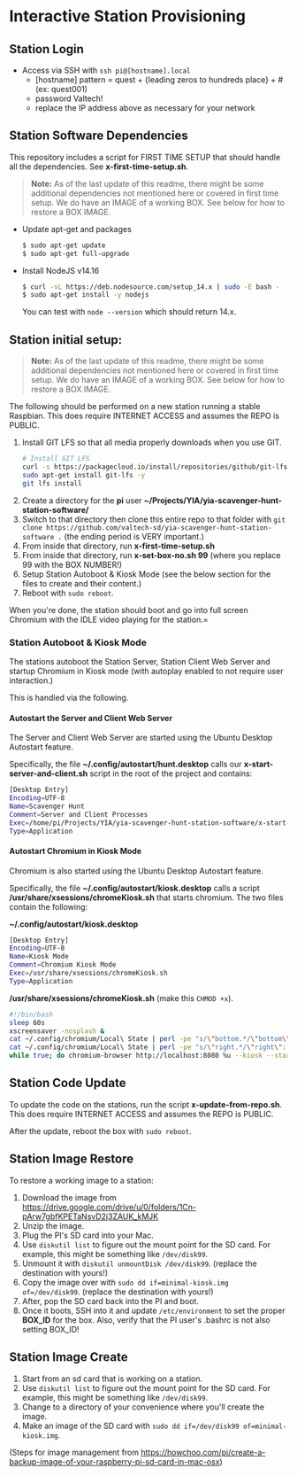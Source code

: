 # Interactive Station Provisioning

## Station Login

- Access via SSH with `ssh pi@[hostname].local`
  - [hostname] pattern = quest + {leading zeros to hundreds place} + #   (ex: quest001)
  - password Valtech!
  - replace the IP address above as necessary for your network

## Station Software Dependencies

This repository includes a script for FIRST TIME SETUP that should handle all the dependencies. See **x-first-time-setup.sh**.

> **Note:** As of the last update of this readme, there might be some additional dependencies not mentioned here or covered in first time setup. We do have an IMAGE of a working BOX. See below for how to restore a BOX IMAGE.

- Update apt-get and packages

  ```bash
  $ sudo apt-get update
  $ sudo apt-get full-upgrade
  ```
- Install NodeJS v14.16

  ```bash
  $ curl -sL https://deb.nodesource.com/setup_14.x | sudo -E bash -
  $ sudo apt-get install -y nodejs
  ```

  You can test with `node --version` which should return 14.x.

## Station initial setup:

> **Note:** As of the last update of this readme, there might be some additional dependencies not mentioned here or covered in first time setup. We do have an IMAGE of a working BOX. See below for how to restore a BOX IMAGE.

The following should be performed on a new station running a stable Raspbian. This does require INTERNET ACCESS and assumes the REPO is PUBLIC.

1. Install GIT LFS so that all media properly downloads when you use GIT.
   ```bash
   # Install GIT LFS
   curl -s https://packagecloud.io/install/repositories/github/git-lfs/script.deb.sh | sudo bash
   sudo apt-get install git-lfs -y
   git lfs install
   ```
1. Create a directory for the **pi** user **~/Projects/YIA/yia-scavenger-hunt-station-software/**
1. Switch to that directory then clone this entire repo to that folder with `git clone https://github.com/valtech-sd/yia-scavenger-hunt-station-software .` (the ending period is VERY important.)
1. From inside that directory, run **x-first-time-setup.sh**
1. From inside that directory, run **x-set-box-no.sh 99** (where you replace 99 with the BOX NUMBER!)
1. Setup Station Autoboot & Kiosk Mode (see the below section for the files to create and their content.)
1. Reboot with `sudo reboot`.

When you're done, the station should boot and go into full screen Chromium with the IDLE video playing for the station.=

### Station Autoboot & Kiosk Mode

The stations autoboot the Station Server, Station Client Web Server and startup Chromium in Kiosk mode (with autoplay enabled to not require user interaction.)

This is handled via the following.

#### Autostart the Server and Client Web Server

The Server and Client Web Server are started using the Ubuntu Desktop Autostart feature.

Specifically, the file **~/.config/autostart/hunt.desktop** calls our **x-start-server-and-client.sh** script in the root of the project and contains:

```bash
[Desktop Entry]
Encoding=UTF-8
Name=Scavenger Hunt
Comment=Server and Client Processes
Exec=/home/pi/Projects/YIA/yia-scavenger-hunt-station-software/x-start-server-and-client.sh
Type=Application
```

#### Autostart Chromium in Kiosk Mode

Chromium is also started using the Ubuntu Desktop Autostart feature.

Specifically, the file **~/.config/autostart/kiosk.desktop** calls a script **/usr/share/xsessions/chromeKiosk.sh** that starts chromium. The two files contain the following:

**~/.config/autostart/kiosk.desktop**

```bash
[Desktop Entry]
Encoding=UTF-8
Name=Kiosk Mode
Comment=Chromium Kiosk Mode
Exec=/usr/share/xsessions/chromeKiosk.sh
Type=Application
```

**/usr/share/xsessions/chromeKiosk.sh** (make this `CHMOD +x`).

```bash
#!/bin/bash
sleep 60s
xscreensaver -nosplash &
cat ~/.config/chromium/Local\ State | perl -pe "s/\"bottom.*/\"bottom\": $(xrandr | grep \* | cut -d' ' -f4 | cut -d'x' -f2),/" > ~/.config/chromium/Local\ Sta$
cat ~/.config/chromium/Local\ State | perl -pe "s/\"right.*/\"right\": $(xrandr | grep \* | cut -d' ' -f4 | cut -d'x' -f1),/" > ~/.config/chromium/Local\ State
while true; do chromium-browser http://localhost:8080 %u --kiosk --start-maximized --autoplay-policy=no-user-gesture-required; sleep 10s; done
```

## Station Code Update

To update the code on the stations, run the script **x-update-from-repo.sh**. This does require INTERNET ACCESS and assumes the REPO is PUBLIC.

After the update, reboot the box with `sudo reboot`.

## Station Image Restore

To restore a working image to a station:

1. Download the image from https://drive.google.com/drive/u/0/folders/1Cn-pArw7gbfKPETaNsvD2j3ZAUK_kMJK
1. Unzip the image.
1. Plug the PI's SD card into your Mac.
1. Use `diskutil list` to figure out the mount point for the SD card. For example, this might be something like `/dev/disk99`.
1. Unmount it with `diskutil unmountDisk /dev/disk99`. (replace the destination with yours!)
1. Copy the image over with `sudo dd if=minimal-kiosk.img of=/dev/disk99`. (replace the destination with yours!)
1. After, pop the SD card back into the PI and boot.
1. Once it boots, SSH into it and update `/etc/environment` to set the proper **BOX_ID** for the box. Also, verify that the PI user's .bashrc is not also setting BOX_ID!

## Station Image Create

1. Start from an sd card that is working on a station.
1. Use `diskutil list` to figure out the mount point for the SD card. For example, this might be something like `/dev/disk99`.
1. Change to a directory of your convenience where you'll create the image.
1. Make an image of the SD card with `sudo dd if=/dev/disk99 of=minimal-kiosk.img`.

(Steps for image management from https://howchoo.com/pi/create-a-backup-image-of-your-raspberry-pi-sd-card-in-mac-osx)




